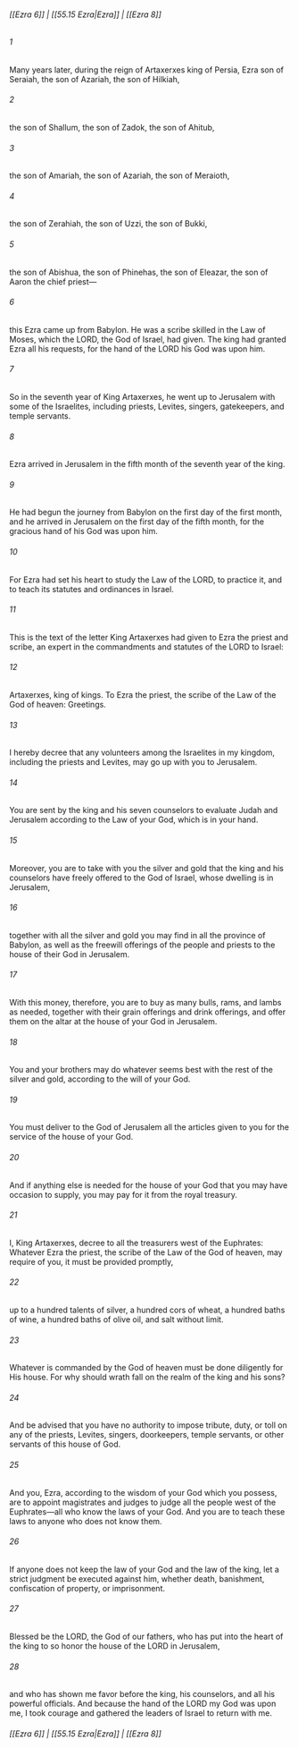 
###### [[Ezra 6]] | [[55.15 Ezra|Ezra]] | [[Ezra 8]]

###### 1
Many years later, during the reign of Artaxerxes king of Persia, Ezra son of Seraiah, the son of Azariah, the son of Hilkiah,
###### 2
the son of Shallum, the son of Zadok, the son of Ahitub,
###### 3
the son of Amariah, the son of Azariah, the son of Meraioth,
###### 4
the son of Zerahiah, the son of Uzzi, the son of Bukki,
###### 5
the son of Abishua, the son of Phinehas, the son of Eleazar, the son of Aaron the chief priest—
###### 6
this Ezra came up from Babylon. He was a scribe skilled in the Law of Moses, which the LORD, the God of Israel, had given. The king had granted Ezra all his requests, for the hand of the LORD his God was upon him.
###### 7
So in the seventh year of King Artaxerxes, he went up to Jerusalem with some of the Israelites, including priests, Levites, singers, gatekeepers, and temple servants.
###### 8
Ezra arrived in Jerusalem in the fifth month of the seventh year of the king.
###### 9
He had begun the journey from Babylon on the first day of the first month, and he arrived in Jerusalem on the first day of the fifth month, for the gracious hand of his God was upon him.
###### 10
For Ezra had set his heart to study the Law of the LORD, to practice it, and to teach its statutes and ordinances in Israel.
###### 11
This is the text of the letter King Artaxerxes had given to Ezra the priest and scribe, an expert in the commandments and statutes of the LORD to Israel:
###### 12
Artaxerxes, king of kings. To Ezra the priest, the scribe of the Law of the God of heaven: Greetings.
###### 13
I hereby decree that any volunteers among the Israelites in my kingdom, including the priests and Levites, may go up with you to Jerusalem.
###### 14
You are sent by the king and his seven counselors to evaluate Judah and Jerusalem according to the Law of your God, which is in your hand.
###### 15
Moreover, you are to take with you the silver and gold that the king and his counselors have freely offered to the God of Israel, whose dwelling is in Jerusalem,
###### 16
together with all the silver and gold you may find in all the province of Babylon, as well as the freewill offerings of the people and priests to the house of their God in Jerusalem.
###### 17
With this money, therefore, you are to buy as many bulls, rams, and lambs as needed, together with their grain offerings and drink offerings, and offer them on the altar at the house of your God in Jerusalem.
###### 18
You and your brothers may do whatever seems best with the rest of the silver and gold, according to the will of your God.
###### 19
You must deliver to the God of Jerusalem all the articles given to you for the service of the house of your God.
###### 20
And if anything else is needed for the house of your God that you may have occasion to supply, you may pay for it from the royal treasury.
###### 21
I, King Artaxerxes, decree to all the treasurers west of the Euphrates: Whatever Ezra the priest, the scribe of the Law of the God of heaven, may require of you, it must be provided promptly,
###### 22
up to a hundred talents of silver, a hundred cors of wheat, a hundred baths of wine, a hundred baths of olive oil, and salt without limit.
###### 23
Whatever is commanded by the God of heaven must be done diligently for His house. For why should wrath fall on the realm of the king and his sons?
###### 24
And be advised that you have no authority to impose tribute, duty, or toll on any of the priests, Levites, singers, doorkeepers, temple servants, or other servants of this house of God.
###### 25
And you, Ezra, according to the wisdom of your God which you possess, are to appoint magistrates and judges to judge all the people west of the Euphrates—all who know the laws of your God. And you are to teach these laws to anyone who does not know them.
###### 26
If anyone does not keep the law of your God and the law of the king, let a strict judgment be executed against him, whether death, banishment, confiscation of property, or imprisonment.
###### 27
Blessed be the LORD, the God of our fathers, who has put into the heart of the king to so honor the house of the LORD in Jerusalem,
###### 28
and who has shown me favor before the king, his counselors, and all his powerful officials. And because the hand of the LORD my God was upon me, I took courage and gathered the leaders of Israel to return with me.

###### [[Ezra 6]] | [[55.15 Ezra|Ezra]] | [[Ezra 8]]
